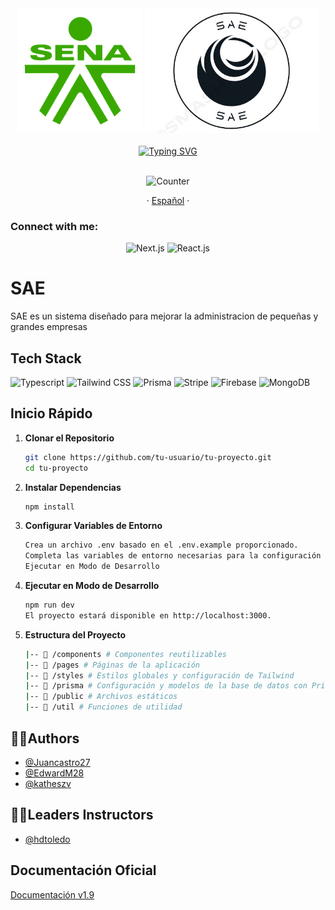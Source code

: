 <!-- Banner SAE -->
<div align="center">
	<img height="200px" src="/public/sena.png" alt="Logo SENA"/>
  <img height="200px" src="/public/logo.jpeg" alt="Logo SAE"/>
</div>
<br>
<div align="center">
	<a href="https://git.io/typing-svg"><img src="https://readme-typing-svg.demolab.com?font=Fira+Code&duration=4000&pause=1000&color=1AFF02&center=true&vCenter=true&width=435&lines=Bienvenidos+a+SAE;Un+proyecto+de+Node.js+y+React.js" alt="Typing SVG" /></a>
</div>
<br>
<div align="center">
<p align="center"> <img src="https://komarev.com/ghpvc/?username=xh0pe&label=Usuarios&color=1abc58&style=flat" alt="Counter" /> </p>


<p>
  ·
  <a href="/docs/readme_es.md">Español</a>
  ·
</p>

<h3 align="left">Connect with me:</h3>
<p align="left">
</p>

![Next.js](https://img.shields.io/badge/Next.js-000000?style=for-the-badge&logo=next.js&logoColor=white)
![React.js](https://img.shields.io/badge/React.js-61DAFB?style=for-the-badge&logo=react&logoColor=white)

</div>

<!-- Información principal -->
# SAE

SAE es un sistema diseñado para mejorar la administracion de pequeñas y grandes empresas

<!-- Stack utilizado -->
## Tech Stack

![Typescript](https://img.shields.io/badge/Typescript-3178C6?style=for-the-badge&logo=typescript&logoColor=white)
![Tailwind CSS](https://img.shields.io/badge/Tailwind_CSS-38B2AC?style=for-the-badge&logo=tailwind-css&logoColor=white)
![Prisma](https://img.shields.io/badge/Prisma-2D3748?style=for-the-badge&logo=prisma&logoColor=white)
![Stripe](https://img.shields.io/badge/Stripe-008CDD?style=for-the-badge&logo=stripe&logoColor=white)
![Firebase](https://img.shields.io/badge/Firebase-FFCA28?style=for-the-badge&logo=firebase&logoColor=black)
![MongoDB](https://img.shields.io/badge/MongoDB-47A248?style=for-the-badge&logo=mongodb&logoColor=white)

## Inicio Rápido

1. **Clonar el Repositorio**
   ```bash
   git clone https://github.com/tu-usuario/tu-proyecto.git
   cd tu-proyecto

2. **Instalar Dependencias**
   ```bash
   npm install

3. **Configurar Variables de Entorno**
   ```bash
   Crea un archivo .env basado en el .env.example proporcionado.
   Completa las variables de entorno necesarias para la configuración de Stripe, Prisma y otras claves secretas requeridas.
   Ejecutar en Modo de Desarrollo

4. **Ejecutar en Modo de Desarrollo**
   ```bash
   npm run dev
   El proyecto estará disponible en http://localhost:3000.

5. **Estructura del Proyecto**
   ```bash
   |-- 📁 /components # Componentes reutilizables
   |-- 📁 /pages # Páginas de la aplicación
   |-- 📁 /styles # Estilos globales y configuración de Tailwind
   |-- 📁 /prisma # Configuración y modelos de la base de datos con Prisma
   |-- 📁 /public # Archivos estáticos
   |-- 📁 /util # Funciones de utilidad

<!-- Autores del proyecto -->
## 👨‍💻Authors

- [@Juancastro27](https://github.com/juancastro27)
- [@EdwardM28](https://github.com/EdwardM28)
- [@katheszv](https://github.com/katheszv)

## 👨‍🏫Leaders Instructors
- [@hdtoledo](https://github.com/hdtoledo)

<!-- Documentación oficial -->
## Documentación Oficial

[Documentación v1.9](https://docs.google.com/document/d/1Savy7Rl1RXcVc7oTE73I-Ue3_nd-7G1Z/edit?usp=sharing&ouid=102635390576364738500&rtpof=true&sd=true)

